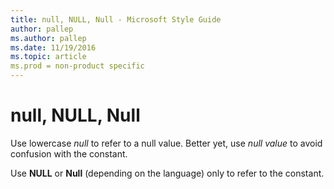 ```yaml
---
title: null, NULL, Null - Microsoft Style Guide
author: pallep
ms.author: pallep
ms.date: 11/19/2016
ms.topic: article
ms.prod = non-product specific
---
```


# null, NULL, Null

Use lowercase *null* to refer to a null value. Better yet, use *null value* to avoid confusion with the constant.

Use **NULL** or **Null** (depending on the language) only to refer to the constant.
